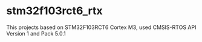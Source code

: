 # stm32f103rct6_rtx
This projects based on STM32F103RCT6 Cortex M3, used  CMSIS-RTOS API Version 1 and Pack 5.0.1
